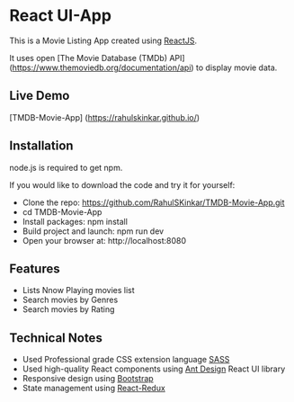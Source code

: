 # React UI-App
This is a Movie Listing App created using  [ReactJS](http://facebook.github.io/react/index.html).

It uses open [The Movie Database (TMDb) API] (https://www.themoviedb.org/documentation/api) to display movie data.

## Live Demo
[TMDB-Movie-App] (https://rahulskinkar.github.io/)

## Installation
node.js is required to get npm.

If you would like to download the code and try it for yourself:

* Clone the repo: https://github.com/RahulSKinkar/TMDB-Movie-App.git
* cd TMDB-Movie-App
* Install packages: npm install
* Build project and launch: npm run dev
* Open your browser at: http://localhost:8080


## Features
* Lists Nnow Playing movies list
* Search movies by Genres 
* Search movies by Rating

## Technical Notes
* Used Professional grade CSS extension language [SASS](http://sass-lang.com/)
* Used high-quality React components using [Ant Design](https://ant.design/) React UI library
* Responsive design using [Bootstrap](https://getbootstrap.com/)
* State management using [React-Redux](https://github.com/reactjs/react-redux)

